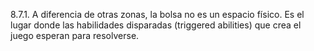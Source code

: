 8.7.1. A diferencia de otras zonas, la bolsa no es un espacio físico. Es el lugar donde las habilidades disparadas (triggered abilities) que crea el juego esperan para resolverse.